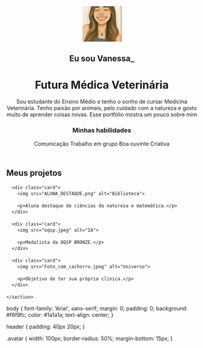 <!DOCTYPE html>
<html lang="pt-br">
<head>
  <meta charset="UTF-8" />
  <meta name="viewport" content="width=device-width, initial-scale=1.0"/>
  <Meu Portfólio>
  <link rel="stylesheet" href="style.css" />
</head>
<body>
  <header>
    <img src="Foto_perfil.jpeg" alt="Avatar de Vanessa" class="avatar">
    <h2>Eu sou Vanessa_</h2>
    <h1>Futura Médica Veterinária</h1>
    <p>
      Sou estudante do Ensino Médio e tenho o sonho de cursar Medicina Veterinária. Tenho paixão por animais, pelo cuidado com a natureza e gosto muito de aprender coisas novas. Esse portfólio mostra um pouco sobre mim
    </p>
    <h3>Minhas habilidades</h3>
    <div class="skills">
      <span>Comunicação</span>
      <span>Trabalho em grupo</span>
      <span>Boa ouvinte</span>
      <span>Criativa</span>
    </div>
  </header>

  <main>
    <h2>Meus projetos</h2>
    <section class="projects">

      <div class="card">
        <img src="ALUNA_DESTAQUE.png" alt="Biblioteca">
        
        <p>Aluna destaque de ciências da natureza e matemática.</p>
      </div>

      <div class="card">
        <img src="oqsp.jpeg" alt="IA">
    
        <p>Medalista da OQSP BRONZE.</p>
      </div>

      <div class="card">
        <img src="Foto_com_cachorro.jpeg" alt="Universo">
        
        <p>Objetivo de ter sua própria clinica.</p>
      </div>

    </section>
  </main>
</body>
</html>
body {
  font-family: 'Arial', sans-serif;
  margin: 0;
  padding: 0;
  background: #f6f9fc;
  color: #1a1a1a;
  text-align: center;
}

header {
  padding: 40px 20px;
}

.avatar {
  width: 100px;
  border-radius: 50%;
  margin-bottom: 15px;
}
